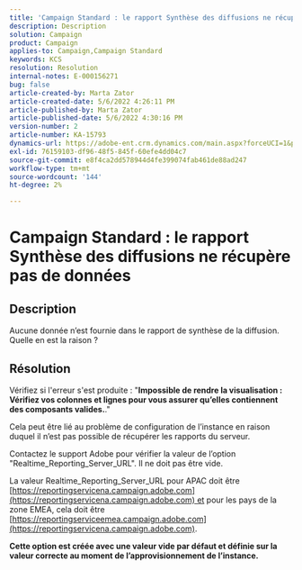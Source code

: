 ```yaml
---
title: 'Campaign Standard : le rapport Synthèse des diffusions ne récupère pas de données'
description: Description
solution: Campaign
product: Campaign
applies-to: Campaign,Campaign Standard
keywords: KCS
resolution: Resolution
internal-notes: E-000156271
bug: false
article-created-by: Marta Zator
article-created-date: 5/6/2022 4:26:11 PM
article-published-by: Marta Zator
article-published-date: 5/6/2022 4:30:16 PM
version-number: 2
article-number: KA-15793
dynamics-url: https://adobe-ent.crm.dynamics.com/main.aspx?forceUCI=1&pagetype=entityrecord&etn=knowledgearticle&id=d4fb8c39-59cd-ec11-a7b5-6045bd00dbbc
exl-id: 76159103-df96-48f5-845f-60efe4dd04c7
source-git-commit: e8f4ca2dd578944d4fe399074fab461de88ad247
workflow-type: tm+mt
source-wordcount: '144'
ht-degree: 2%

---
```


# Campaign Standard : le rapport Synthèse des diffusions ne récupère pas de données

## Description


Aucune donnée n’est fournie dans le rapport de synthèse de la diffusion. Quelle en est la raison ?


## Résolution


Vérifiez si l&#39;erreur s&#39;est produite : &quot;<b>Impossible de rendre la visualisation : Vérifiez vos colonnes et lignes pour vous assurer qu’elles contiennent des composants valides.</b>.&quot;

Cela peut être lié au problème de configuration de l’instance en raison duquel il n’est pas possible de récupérer les rapports du serveur.

Contactez le support Adobe pour vérifier la valeur de l’option &quot;Realtime_Reporting_Server_URL&quot;. Il ne doit pas être vide.

La valeur Realtime_Reporting_Server_URL pour APAC doit être [https://reportingservicena.campaign.adobe.com](https://reportingservicena.campaign.adobe.com) et pour les pays de la zone EMEA, cela doit être [https://reportingserviceemea.campaign.adobe.com](https://reportingservicena.campaign.adobe.com).

<b>Cette option est créée avec une valeur vide par défaut et définie sur la valeur correcte au moment de l’approvisionnement de l’instance.</b>

